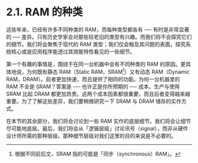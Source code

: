 # 2.1. RAM 的种类

这些年来，已经有许多不同种类的 RAM，而每种类型都各有 ── 有时是非常显著的 ── 差异。只有历史学家会对那些较老旧的类型有兴趣。而我们将不会探究它们的细节。我们将会聚焦于现代的 RAM 类型；我们仅会触及其问题的表面，探究系统核心或是应用程序能透过其效能特性看见的一些细节。

第一个有趣的事情是，围绕于在同一台机器中会有不同种类的 RAM 的原因。更具体地说，为何既有静态 RAM（Static RAM，SRAM[^5]）又有动态 RAM（Dynamic RAM，DRAM）。前者更加快速，而且提供了相同的功能。为何一台机器里的 RAM 不全是 SRAM？答案是 ── 也许正是你所预期的 ── 成本。生产与使用 SRAM 比起 DRAM 都更加昂贵。这两个成本因素都很重要，而且后者变得越来越重要。为了了解这些差异，我们要稍微研究一下 SRAM 与 DRAM 储存的实作方式。

在本节的其余部分，我们将会讨论到一些 RAM 实作的底层细节。我们将会让细节尽可能地底层。最后，我们将会从「逻辑层级」讨论讯号（signal），而非从硬件设计师所需的那种层级。那种细节层级对我们这里的目的来说是不必要的。

[^5]: 根据不同前后文，SRAM 指的可能是「同步（synchronous）RAM」。

